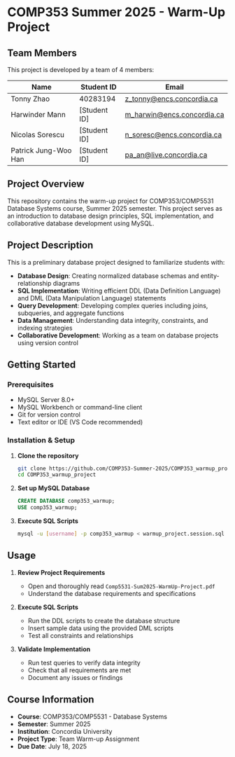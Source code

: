 # COMP353 Summer 2025 - Warm-Up Project

## Team Members

This project is developed by a team of 4 members:

| Name                 | Student ID   | Email                      |
| -------------------- | ------------ | -------------------------- |
| Tonny Zhao           | 40283194     | z_tonny@encs.concordia.ca  |
| Harwinder Mann       | [Student ID] | m_harwin@encs.concordia.ca |
| Nicolas Sorescu      | [Student ID] | n_soresc@encs.concordia.ca |
| Patrick Jung-Woo Han | [Student ID] | pa_an@live.concordia.ca    |

## Project Overview

This repository contains the warm-up project for COMP353/COMP5531 Database Systems course, Summer 2025 semester. This project serves as an introduction to database design principles, SQL implementation, and collaborative database development using MySQL.

## Project Description

This is a preliminary database project designed to familiarize students with:

- **Database Design**: Creating normalized database schemas and entity-relationship diagrams
- **SQL Implementation**: Writing efficient DDL (Data Definition Language) and DML (Data Manipulation Language) statements
- **Query Development**: Developing complex queries including joins, subqueries, and aggregate functions
- **Data Management**: Understanding data integrity, constraints, and indexing strategies
- **Collaborative Development**: Working as a team on database projects using version control

## Getting Started

### Prerequisites

- MySQL Server 8.0+
- MySQL Workbench or command-line client
- Git for version control
- Text editor or IDE (VS Code recommended)

### Installation & Setup

1. **Clone the repository**

   ```bash
   git clone https://github.com/COMP353-Summer-2025/COMP353_warmup_project.git
   cd COMP353_warmup_project
   ```

2. **Set up MySQL Database**

   ```sql
   CREATE DATABASE comp353_warmup;
   USE comp353_warmup;
   ```

3. **Execute SQL Scripts**
   ```bash
   mysql -u [username] -p comp353_warmup < warmup_project.session.sql
   ```

## Usage

1. **Review Project Requirements**

   - Open and thoroughly read `Comp5531-Sum2025-WarmUp-Project.pdf`
   - Understand the database requirements and specifications

2. **Execute SQL Scripts**

   - Run the DDL scripts to create the database structure
   - Insert sample data using the provided DML scripts
   - Test all constraints and relationships

3. **Validate Implementation**
   - Run test queries to verify data integrity
   - Check that all requirements are met
   - Document any issues or findings

## Course Information

- **Course**: COMP353/COMP5531 - Database Systems
- **Semester**: Summer 2025
- **Institution**: Concordia University
- **Project Type**: Team Warm-up Assignment
- **Due Date**: July 18, 2025
